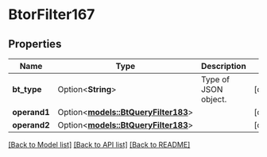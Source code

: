 # BtorFilter167

## Properties

Name | Type | Description | Notes
------------ | ------------- | ------------- | -------------
**bt_type** | Option<**String**> | Type of JSON object. | [optional]
**operand1** | Option<[**models::BtQueryFilter183**](BTQueryFilter-183.md)> |  | [optional]
**operand2** | Option<[**models::BtQueryFilter183**](BTQueryFilter-183.md)> |  | [optional]

[[Back to Model list]](../README.md#documentation-for-models) [[Back to API list]](../README.md#documentation-for-api-endpoints) [[Back to README]](../README.md)


